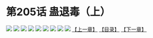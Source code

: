 # 第205话 蛊退毒（上）
![](https://mhpic.xiaomingtaiji.net/comic/D/斗破苍穹拆分版/205话/1.jpg-zymk.middle.webp)
![](https://mhpic.xiaomingtaiji.net/comic/D/斗破苍穹拆分版/205话/2.jpg-zymk.middle.webp)
![](https://mhpic.xiaomingtaiji.net/comic/D/斗破苍穹拆分版/205话/3.jpg-zymk.middle.webp)
![](https://mhpic.xiaomingtaiji.net/comic/D/斗破苍穹拆分版/205话/4.jpg-zymk.middle.webp)
![](https://mhpic.xiaomingtaiji.net/comic/D/斗破苍穹拆分版/205话/5.jpg-zymk.middle.webp)
![](https://mhpic.xiaomingtaiji.net/comic/D/斗破苍穹拆分版/205话/6.jpg-zymk.middle.webp)
![](https://mhpic.xiaomingtaiji.net/comic/D/斗破苍穹拆分版/205话/7.jpg-zymk.middle.webp)
![](https://mhpic.xiaomingtaiji.net/comic/D/斗破苍穹拆分版/205话/8.jpg-zymk.middle.webp)
![](https://mhpic.xiaomingtaiji.net/comic/D/斗破苍穹拆分版/205话/9.jpg-zymk.middle.webp)
[【上一章】](./204.md)
[【目录】](./README.md)
[【下一章】](./206.md)
